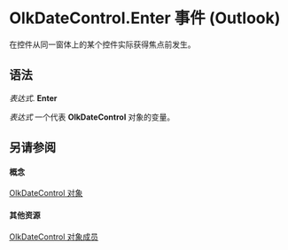 
# OlkDateControl.Enter 事件 (Outlook)

在控件从同一窗体上的某个控件实际获得焦点前发生。


## 语法

 _表达式_. **Enter**

 _表达式_ 一个代表 **OlkDateControl** 对象的变量。


## 另请参阅


#### 概念


[OlkDateControl 对象](bd0c6bbe-c348-c748-41fe-0cf7ecebcc1e.md)
#### 其他资源


[OlkDateControl 对象成员](6bc09aee-2f4e-5042-a653-52c0c09068c5.md)